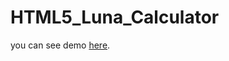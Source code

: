 # HTML5_Luna_Calculator
you can see demo [here](https://gongchizhou.github.io/HTML5_Luna_Calculator/).
